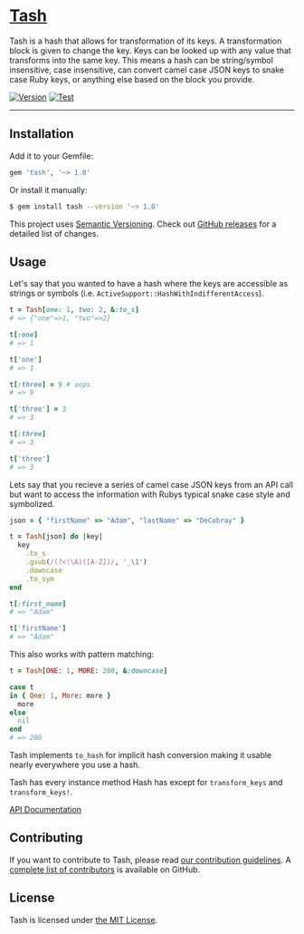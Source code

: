 # [Tash][]

Tash is a hash that allows for transformation of its keys.
A transformation block is given to change the key.
Keys can be looked up with any value that transforms into the same key.
This means a hash can be string/symbol insensitive, case insensitive, can convert camel case JSON keys to snake case Ruby keys, or anything else based on the block you provide.

[![Version](https://img.shields.io/gem/v/tash.svg?style=flat-square)](https://rubygems.org/gems/tash)
[![Test](https://img.shields.io/github/workflow/status/AaronLasseigne/tash/Test?label=Test&style=flat-square)](https://github.com/AaronLasseigne/tash/actions?query=workflow%3ATest)

---

## Installation

Add it to your Gemfile:

``` rb
gem 'tash', '~> 1.0'
```

Or install it manually:

``` sh
$ gem install tash --version '~> 1.0'
```

This project uses [Semantic Versioning][].
Check out [GitHub releases][] for a detailed list of changes.

## Usage

Let's say that you wanted to have a hash where the keys are accessible as strings or symbols (i.e. `ActiveSupport::HashWithIndifferentAccess`).

``` rb
t = Tash[one: 1, two: 2, &:to_s]
# => {"one"=>1, "two"=>2}

t[:one]
# => 1

t['one']
# => 1

t[:three] = 9 # oops
# => 9

t['three'] = 3
# => 3

t[:three]
# => 3

t['three']
# => 3
```

Lets say that you recieve a series of camel case JSON keys from an API call but want to access the information with Rubys typical snake case style and symbolized.

``` rb
json = { "firstName" => "Adam", "lastName" => "DeCobray" }

t = Tash[json] do |key|
  key
    .to_s
    .gsub(/(?<!\A)([A-Z])/, '_\1')
    .downcase
    .to_sym
end

t[:first_name]
# => "Adam"

t['firstName']
# => "Adam"
```

This also works with pattern matching:

``` rb
t = Tash[ONE: 1, MORE: 200, &:downcase]

case t
in { One: 1, More: more }
  more
else
  nil
end
# => 200
```

Tash implements `to_hash` for implicit hash conversion making it usable nearly everywhere you use a hash.

Tash has every instance method Hash has except for `transform_keys` and `transform_keys!`.

[API Documentation][]

## Contributing

If you want to contribute to Tash, please read [our contribution guidelines][].
A [complete list of contributors][] is available on GitHub.

## License

Tash is licensed under [the MIT License][].

[Tash]: https://github.com/AaronLasseigne/tash
[semantic versioning]: http://semver.org/spec/v2.0.0.html
[GitHub releases]: https://github.com/AaronLasseigne/tash/releases
[API Documentation]: http://rubydoc.info/github/AaronLasseigne/tash
[our contribution guidelines]: CONTRIBUTING.md
[complete list of contributors]: https://github.com/AaronLasseigne/tash/graphs/contributors
[the mit license]: LICENSE.txt
